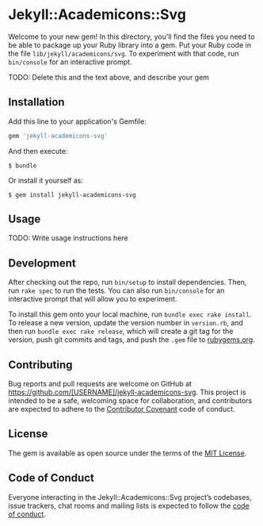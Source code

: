 # Jekyll::Academicons::Svg

Welcome to your new gem! In this directory, you'll find the files you need to be able to package up your Ruby library into a gem. Put your Ruby code in the file `lib/jekyll/academicons/svg`. To experiment with that code, run `bin/console` for an interactive prompt.

TODO: Delete this and the text above, and describe your gem

## Installation

Add this line to your application's Gemfile:

```ruby
gem 'jekyll-academicons-svg'
```

And then execute:

    $ bundle

Or install it yourself as:

    $ gem install jekyll-academicons-svg

## Usage

TODO: Write usage instructions here

## Development

After checking out the repo, run `bin/setup` to install dependencies. Then, run `rake spec` to run the tests. You can also run `bin/console` for an interactive prompt that will allow you to experiment.

To install this gem onto your local machine, run `bundle exec rake install`. To release a new version, update the version number in `version.rb`, and then run `bundle exec rake release`, which will create a git tag for the version, push git commits and tags, and push the `.gem` file to [rubygems.org](https://rubygems.org).

## Contributing

Bug reports and pull requests are welcome on GitHub at https://github.com/[USERNAME]/jekyll-academicons-svg. This project is intended to be a safe, welcoming space for collaboration, and contributors are expected to adhere to the [Contributor Covenant](http://contributor-covenant.org) code of conduct.

## License

The gem is available as open source under the terms of the [MIT License](https://opensource.org/licenses/MIT).

## Code of Conduct

Everyone interacting in the Jekyll::Academicons::Svg project’s codebases, issue trackers, chat rooms and mailing lists is expected to follow the [code of conduct](https://github.com/[USERNAME]/jekyll-academicons-svg/blob/master/CODE_OF_CONDUCT.md).
